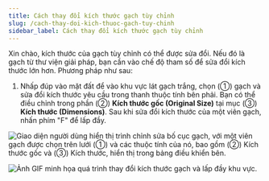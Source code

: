 ```yaml
---
title: Cách thay đổi kích thước gạch tùy chỉnh
slug: /cach-thay-doi-kich-thuoc-gach-tuy-chinh
sidebar_label: Cách thay đổi kích thước gạch tùy chỉnh
---
```


Xin chào, kích thước của gạch tùy chỉnh có thể được sửa đổi. Nếu đó là gạch từ thư viện giải pháp, bạn cần vào chế độ tham số để sửa đổi kích thước lớn hơn. Phương pháp như sau:

1. Nhấp đúp vào mặt đất để vào khu vực lát gạch trắng, chọn (①) gạch và sửa đổi kích thước yêu cầu trong thanh thuộc tính bên phải. Bạn có thể điều chỉnh trong phần (②) **Kích thước gốc (Original Size)** tại mục (③) **Kích thước (Dimensions)**. Sau khi sửa đổi kích thước của một viên gạch, nhấn phím "F" để lấp đầy.

![Giao diện người dùng hiển thị trình chỉnh sửa bố cục gạch, với một viên gạch được chọn trên lưới (①) và các thuộc tính của nó, bao gồm (②) Kích thước gốc và (③) Kích thước, hiển thị trong bảng điều khiển bên.](https://storage.googleapis.com/jegavn_kb/images/7ef60bcf-a994-429d-b91a-54fdfe0c66ff.png)

![Ảnh GIF minh họa quá trình thay đổi kích thước gạch và lấp đầy khu vực.](https://storage.googleapis.com/jegavn_kb/images/a5106ca8-ec68-4109-8a9d-21aba89378d9.gif)